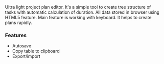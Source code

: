 Ultra light project plan editor. It's a simple tool to create tree structure 
of tasks with automatic calculation of duration. All data stored in browser using HTML5 feature.
Main feature is working with keyboard. It helps to create plans rapidly.

### Features

* Autosave
* Copy table to clipboard
* Export/import
